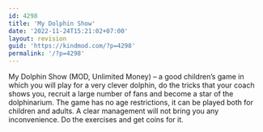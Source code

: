 ```yaml
---
id: 4298
title: 'My Dolphin Show'
date: '2022-11-24T15:21:02+07:00'
layout: revision
guid: 'https://kindmod.com/?p=4298'
permalink: '/?p=4298'
---
```


My Dolphin Show (MOD, Unlimited Money) – a good children’s game in which you will play for a very clever dolphin, do the tricks that your coach shows you, recruit a large number of fans and become a star of the dolphinarium. The game has no age restrictions, it can be played both for children and adults. A clear management will not bring you any inconvenience. Do the exercises and get coins for it.